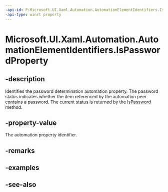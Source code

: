```yaml
---
-api-id: P:Microsoft.UI.Xaml.Automation.AutomationElementIdentifiers.IsPasswordProperty
-api-type: winrt property
---
```


<!-- Property syntax
public Windows.UI.Xaml.Automation.AutomationProperty IsPasswordProperty { get; }
-->

# Microsoft.UI.Xaml.Automation.AutomationElementIdentifiers.IsPasswordProperty

## -description
Identifies the password determination automation property. The password status indicates whether the item referenced by the automation peer contains a password. The current status is returned by the [IsPassword](../microsoft.ui.xaml.automation.peers/automationpeer_ispassword_1875117543.md) method.

## -property-value
The automation property identifier.

## -remarks

## -examples

## -see-also
